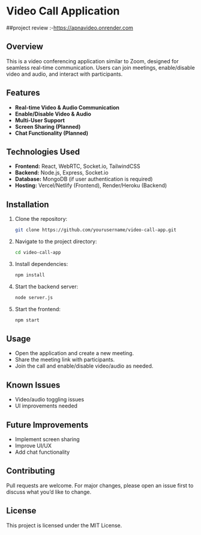 # Video Call Application
##project review :-https://apnavideo.onrender.com

## Overview
This is a video conferencing application similar to Zoom, designed for seamless real-time communication. Users can join meetings, enable/disable video and audio, and interact with participants.

## Features
- **Real-time Video & Audio Communication**
- **Enable/Disable Video & Audio**
- **Multi-User Support**
- **Screen Sharing (Planned)**
- **Chat Functionality (Planned)**

## Technologies Used
- **Frontend:** React, WebRTC, Socket.io, TailwindCSS
- **Backend:** Node.js, Express, Socket.io
- **Database:** MongoDB (if user authentication is required)
- **Hosting:** Vercel/Netlify (Frontend), Render/Heroku (Backend)

## Installation
1. Clone the repository:
   ```sh
   git clone https://github.com/yourusername/video-call-app.git
   ```
2. Navigate to the project directory:
   ```sh
   cd video-call-app
   ```
3. Install dependencies:
   ```sh
   npm install
   ```
4. Start the backend server:
   ```sh
   node server.js
   ```
5. Start the frontend:
   ```sh
   npm start
   ```

## Usage
- Open the application and create a new meeting.
- Share the meeting link with participants.
- Join the call and enable/disable video/audio as needed.

## Known Issues
- Video/audio toggling issues
- UI improvements needed

## Future Improvements
- Implement screen sharing
- Improve UI/UX
- Add chat functionality

## Contributing
Pull requests are welcome. For major changes, please open an issue first to discuss what you’d like to change.

## License
This project is licensed under the MIT License.

